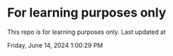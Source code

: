 # For learning purposes only
This repo is for learning purposes only.
Last updated at

Friday, June 14, 2024 1:00:29 PM

